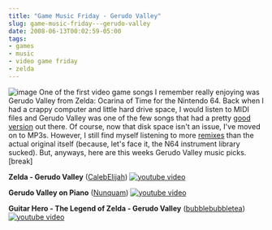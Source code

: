 ```yaml
---
title: "Game Music Friday - Gerudo Valley"
slug: game-music-friday---gerudo-valley
date: 2008-06-13T00:02:59-05:00
tags:
- games
- music
- video game friday
- zelda
---
```

![](http://www.dxprog.com/pics/bumpers/gmf_gerudo.png "image")
One of the first video game songs I remember really enjoying was Gerudo Valley from Zelda: Ocarina of Time for the Nintendo 64. Back when I had a crappy computer and little hard drive space, I would listen to MIDI files and Gerudo Valley was one of the few songs that had a pretty [good version](http://www.vgmusic.com/music/console/nintendo/n64/Z64gerud.mid) out there. Of course, now that disk space isn't an issue, I've moved on to MP3s. However, I still find myself listening to more [remixes](http://www.ocremix.org/remix/OCR00109/) than the actual original itself (because, let's face it, the N64 instrument library sucked). But, anyways, here are this weeks Gerudo Valley music picks.[break]

**Zelda - Gerudo Valley** ([CalebElijah](http://www.youtube.com/user/CalebElijah))
[![youtube video](https://img.youtube.com/vi/1rfGbB0zqz8/0.jpg)](https://www.youtube.com/watch?v=1rfGbB0zqz8)

**Gerudo Valley on Piano** ([Nunquam](http://www.youtube.com/user/Nunquam))
[![youtube video](https://img.youtube.com/vi/tz_je6_QnWs/0.jpg)](https://www.youtube.com/watch?v=tz_je6_QnWs)

**Guitar Hero - The Legend of Zelda - Gerudo Valley** ([bubblebubbletea](http://www.youtube.com/user/bubblebubbletea))
[![youtube video](https://img.youtube.com/vi/q1FYse6VJ2M/0.jpg)](https://www.youtube.com/watch?v=q1FYse6VJ2M)

